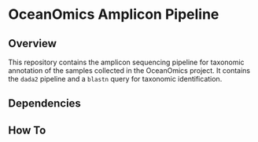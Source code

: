 # OceanOmics Amplicon Pipeline

## Overview
This repository contains the amplicon sequencing pipeline for taxonomic annotation of the samples collected in the OceanOmics project. It contains the `dada2` pipeline and a `blastn` query for taxonomic identification.

## Dependencies

## How To